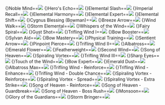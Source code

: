 {}Noble Mind==<img src="upload/mxd/Wind_Archer/Skill_Noble_Mind.png"/>
{}Hero's Echo==<img src="upload/mxd/Wind_Archer/Skill_Echo_of_Hero.png"/>
{}Elemental Slash==<img src="upload/mxd/Wind_Archer/Skill_Elemental_Slash.png"/>
{}Imperial Recall==<img src="upload/mxd/Wind_Archer/Skill_Imperial_Recall.png"/>
{}Elemental Harmony==<img src="upload/mxd/Wind_Archer/Skill_Elemental_Harmony.png"/>
{}Elemental Expert==<img src="upload/mxd/Wind_Archer/Skill_Elemental_Expert.png"/>
{}Elemental Shift==<img src="upload/mxd/Wind_Archer/Skill_Elemental_Shift.png"/>
{}Cygnus Blessing (Bowman)==<img src="upload/mxd/Wind_Archer/Skill_Cygnus_Blessing.png"/>
{}Breeze Arrow==<img src="upload/mxd/Wind_Archer/Skill_Breeze_Arrow.png"/>
{}Wind Walk==<img src="upload/mxd/Wind_Archer/Skill_Wind_Walk.png"/>
{}Storm Elemental==<img src="upload/mxd/Wind_Archer/Skill_Storm_Elemental.png"/>
{}Whispers of the Wind==<img src="upload/mxd/Wind_Archer/Skill_Whispers_of_the_Wind.png"/>
{}Fairy Spiral==<img src="upload/mxd/Wind_Archer/Skill_Fairy_Spiral.png"/>
{}Gust Shot==<img src="upload/mxd/Wind_Archer/Skill_Gust_Shot.png"/>
{}Trifling Wind I==<img src="upload/mxd/Wind_Archer/Skill_Trifling_Wind_I.png"/>
{}Bow Booster==<img src="upload/mxd/Wind_Archer/Skill_Bow_Booster.png"/>
{}Sylvan Aid==<img src="upload/mxd/Wind_Archer/Skill_Sylvan_Aid.png"/>
{}Bow Mastery==<img src="upload/mxd/Wind_Archer/Skill_Bow_Mastery.png"/>
{}Physical Training==<img src="upload/mxd/Wind_Archer/Skill_Physical_Training.png"/>
{}Sentient Arrow==<img src="upload/mxd/Wind_Archer/Skill_Sentient_Arrow.png"/>
{}Pinpoint Pierce==<img src="upload/mxd/Wind_Archer/Skill_Pinpoint_Pierce.png"/>
{}Trifling Wind II==<img src="upload/mxd/Wind_Archer/Skill_Trifling_Wind_II.png"/>
{}Albatross==<img src="upload/mxd/Wind_Archer/Skill_Albatross.png"/>
{}Emerald Flower==<img src="upload/mxd/Wind_Archer/Skill_Emerald_Flower.png"/>
{}Featherweight==<img src="upload/mxd/Wind_Archer/Skill_Featherweight.png"/>
{}Second Wind==<img src="upload/mxd/Wind_Archer/Skill_Second_Wind.png"/>
{}Song of Heaven==<img src="upload/mxd/Wind_Archer/Skill_Song_of_Heaven.png"/>
{}Spiraling Vortex==<img src="upload/mxd/Wind_Archer/Skill_Spiraling_Vortex.png"/>
{}Trifling Wind III==<img src="upload/mxd/Wind_Archer/Skill_Trifling_Wind_III.png"/>
{}Sharp Eyes==<img src="upload/mxd/Wind_Archer/Skill_Sharp_Eyes.png"/>
{}Touch of the Wind==<img src="upload/mxd/Wind_Archer/Skill_Touch_of_the_Wind.png"/>
{}Bow Expert==<img src="upload/mxd/Wind_Archer/Skill_Bow_Expert.png"/>
{}Emerald Dust==<img src="upload/mxd/Wind_Archer/Skill_Emerald_Dust.png"/>
{}Albatross Max==<img src="upload/mxd/Wind_Archer/Skill_Albatross_Max.png"/>
{}Trifling Wind - Reinforce==<img src="upload/mxd/Wind_Archer/Skill_Trifling_Wind_-_Reinforce.png"/>
{}Trifling Wind - Enhance==<img src="upload/mxd/Wind_Archer/Skill_Trifling_Wind_-_Enhance.png"/>
{}Trifling Wind - Double Chance==<img src="upload/mxd/Wind_Archer/Skill_Trifling_Wind_-_Double_Chance.png"/>
{}Spiraling Vortex - Reinforce==<img src="upload/mxd/Wind_Archer/Skill_Spiraling_Vortex_-_Reinforce.png"/>
{}Spiraling Vortex - Spread==<img src="upload/mxd/Wind_Archer/Skill_Spiraling_Vortex_-_Spread.png"/>
{}Spiraling Vortex - Extra Strike==<img src="upload/mxd/Wind_Archer/Skill_Spiraling_Vortex_-_Extra_Strike.png"/>
{}Song of Heaven - Reinforce==<img src="upload/mxd/Wind_Archer/Skill_Song_of_Heaven_-_Reinforce.png"/>
{}Song of Heaven - Guardbreak==<img src="upload/mxd/Wind_Archer/Skill_Song_of_Heaven_-_Guardbreak.png"/>
{}Song of Heaven - Boss Rush==<img src="upload/mxd/Wind_Archer/Skill_Song_of_Heaven_-_Boss_Rush.png"/>
{}Monsoon==<img src="upload/mxd/Wind_Archer/Skill_Monsoon.png"/>
{}Glory of the Guardians==<img src="upload/mxd/Wind_Archer/Skill_Glory_of_the_Guardians_(Wind_Archer).png"/>
{}Storm Bringer==<img src="upload/mxd/Wind_Archer/Skill_Storm_Bringer.png"/>